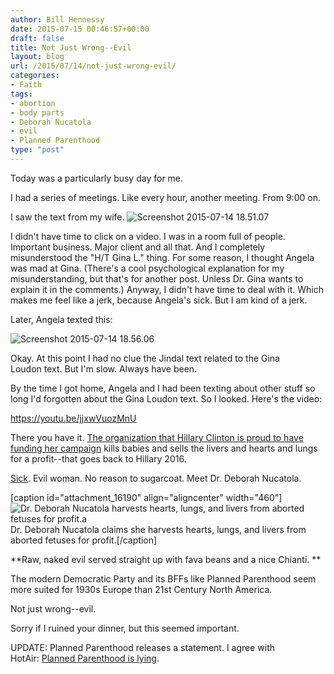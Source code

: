 ```yaml
---
author: Bill Hennessy
date: 2015-07-15 00:46:57+00:00
draft: false
title: Not Just Wrong--Evil
layout: blog
url: /2015/07/14/not-just-wrong-evil/
categories:
- Faith
tags:
- abortion
- body parts
- Deborah Nucatola
- evil
- Planned Parenthood
type: "post"
---
```


Today was a particularly busy day for me.

I had a series of meetings. Like every hour, another meeting. From 9:00 on.

I saw the text from my wife. ![Screenshot 2015-07-14 18.51.07](https://hennessysview.com/wp-content/uploads/2015/07/Screenshot-2015-07-14-18.51.07.png)


I didn't have time to click on a video. I was in a room full of people. Important business. Major client and all that. And I completely misunderstood the "H/T Gina L." thing. For some reason, I thought Angela was mad at Gina. (There's a cool psychological explanation for my misunderstanding, but that's for another post. Unless Dr. Gina wants to explain it in the comments.) Anyway, I didn't have time to deal with it. Which makes me feel like a jerk, because Angela's sick. But I am kind of a jerk.

Later, Angela texted this:

![Screenshot 2015-07-14 18.56.06](https://hennessysview.com/wp-content/uploads/2015/07/Screenshot-2015-07-14-18.56.06.png)






Okay. At this point I had no clue the Jindal text related to the Gina Loudon text. But I'm slow. Always have been.

By the time I got home, Angela and I had been texting about other stuff so long I'd forgotten about the Gina Loudon text. So I looked. Here's the video:

https://youtu.be/jjxwVuozMnU

There you have it. [The organization that Hillary Clinton is proud to have funding her campaign](https://www.plannedparenthood.org/about-us/newsroom/press-releases/planned-parenthood-honors-secretary-state-hillary-rodham-clinton-her-commitment-womens-health-c) kills babies and sells the livers and hearts and lungs for a profit--that goes back to Hillary 2016.

[Sick](https://hotair.com/archives/2015/07/14/video-planned-parenthoods-profit-off-of-fetal-body-parts/). Evil woman. No reason to sugarcoat. Meet Dr. Deborah Nucatola.

[caption id="attachment_16190" align="aligncenter" width="460"]![Dr. Deborah Nucatola harvests hearts, lungs, and livers from aborted fetuses for profit.a](https://hennessysview.com/wp-content/uploads/2015/07/Dr-Nucatola.png)
Dr. Deborah Nucatola claims she harvests hearts, lungs, and livers from aborted fetuses for profit.[/caption]

**Raw, naked evil served straight up with fava beans and a nice Chianti. **

The modern Democratic Party and its BFFs like Planned Parenthood seem more suited for 1930s Europe than 21st Century North America.

Not just wrong--evil.

Sorry if I ruined your dinner, but this seemed important.

UPDATE: Planned Parenthood releases a statement. I agree with HotAir: [Planned Parenthood is lying](https://hotair.com/archives/2015/07/14/planned-parenthood-responds-nucatolas-just-talking-about-reimbursements/).

